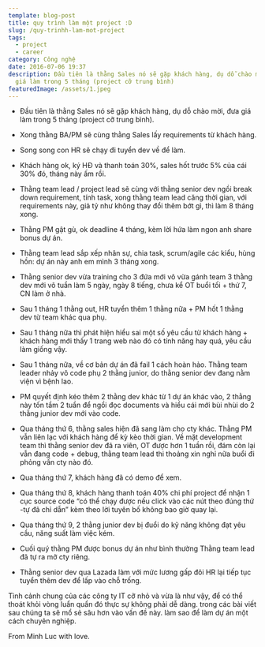 ```yaml
---
template: blog-post
title: quy trình làm một project :D
slug: /quy-trinhh-lam-mot-project
tags:
  - project
  - career
category: Công nghệ
date: 2016-07-06 19:37
description: Đầu tiên là thằng Sales nó sẽ gặp khách hàng, dụ dỗ chào mời, đưa
  giá làm trong 5 tháng (project cỡ trung bình)
featuredImage: /assets/1.jpeg
---
```


 - Đầu tiên là thằng Sales nó sẽ gặp khách hàng, dụ dỗ chào mời, đưa giá làm trong 5 tháng (project cỡ trung bình).

- Xong thằng BA/PM sẽ cùng thằng Sales lấy requirements từ khách hàng.

- Song song con HR sẽ chạy đi tuyển dev về để làm.

- Khách hàng ok, ký HĐ và thanh toán 30%, sales hốt trước 5% của cái 30% đó, tháng này ấm rồi.

- Thằng team lead / project lead sẽ cùng với thằng senior dev ngồi break down requirement, tính task, xong thằng team lead căng thời gian, với requirements này, giả tỷ như không thay đổi thêm bớt gì, thì làm 8 tháng xong.

- Thằng PM gật gù, ok deadline 4 tháng, kèm lời hứa làm ngon anh share bonus dự án.

- Thằng team lead sắp xếp nhân sự, chia task, scrum/agile các kiểu, hùng hồn: dự án này anh em mình 3 tháng xong.

- Thằng senior dev vừa training cho 3 đứa mới vô vừa gánh team
3 thằng dev mới vô tuần làm 5 ngày, ngày 8 tiếng, chưa kể OT buổi tối + thứ 7, CN làm ở nhà.

- Sau 1 tháng 1 thằng out, HR tuyển thêm 1 thằng nữa + PM hốt 1 thằng dev từ team khác qua phụ.

- Sau 1 tháng nữa thì phát hiện hiểu sai một số yêu cầu từ khách hàng + khách hàng mới thấy 1 trang web nào đó có tính năng hay quá, yêu cầu làm giống vậy.

- Sau 1 tháng nữa, về cơ bản dự án đã fail 1 cách hoàn hảo. Thằng team leader nhảy vô code phụ 2 thằng junior, do thằng senior dev đang nằm viện vì bệnh lao.

- PM quyết định kéo thêm 2 thằng dev khác từ 1 dự án khác vào, 2 thằng này tốn tầm 2 tuần để ngồi đọc documents và hiểu cái mới bùi nhùi do 2 thằng junior dev mới vào code.

- Qua tháng thứ 6, thằng sales hiện đã sang làm cho cty khác. Thằng PM vẫn liên lạc với khách hàng để kỳ kèo thời gian. Về mặt development team thì thằng senior dev đã ra viên, OT được hơn 1 tuần rồi, đám còn lại vẫn đang code + debug, thằng team lead thi thoảng xin nghỉ nữa buổi đi phỏng vấn cty nào đó.

- Qua tháng thứ 7, khách hàng đã có demo để xem.

- Qua tháng thứ 8, khách hàng thanh toán 40% chi phí project để nhận 1 cục source code “có thể chạy được nếu click vào các nút theo đúng thứ -tự đã chỉ dẫn” kèm theo lời tuyên bố không bao giờ quay lại.

- Qua tháng thứ 9, 2 thằng junior dev bị đuổi do kỹ năng không đạt yêu cầu, năng suất làm việc kém.

- Cuối quý thằng PM được bonus dự án như bình thường
Thằng team lead đã tự ra mở cty riêng.

- Thằng senior dev qua Lazada làm với mức lương gấp đôi
HR lại tiếp tục tuyển thêm dev để lấp vào chỗ trống.

Tình cảnh chung của các công ty IT cỡ nhỏ và vừa là như vậy, để có thể thoát khỏi vòng luẩn quẩn đó thực sự không phải dễ dàng. trong các bài viết sau chúng ta sẽ mổ sẻ sâu hơn vào vấn đề này. làm sao để làm dự án một cách chuyên nghiệp.

From Minh Luc with love.
